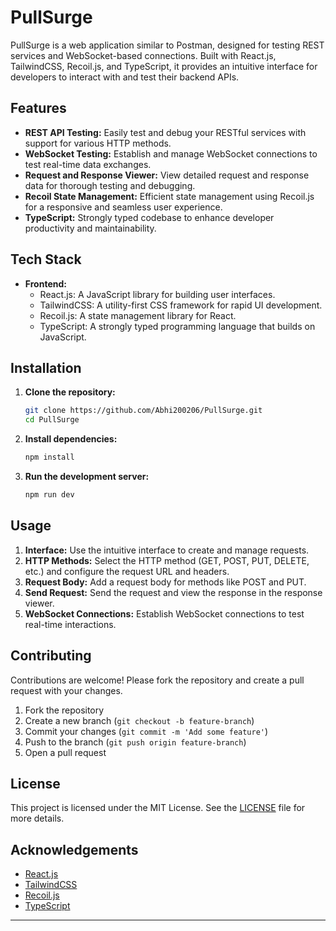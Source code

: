 # PullSurge

PullSurge is a web application similar to Postman, designed for testing REST services and WebSocket-based connections. Built with React.js, TailwindCSS, Recoil.js, and TypeScript, it provides an intuitive interface for developers to interact with and test their backend APIs.

## Features

- **REST API Testing:** Easily test and debug your RESTful services with support for various HTTP methods.
- **WebSocket Testing:** Establish and manage WebSocket connections to test real-time data exchanges.
- **Request and Response Viewer:** View detailed request and response data for thorough testing and debugging.
- **Recoil State Management:** Efficient state management using Recoil.js for a responsive and seamless user experience.
- **TypeScript:** Strongly typed codebase to enhance developer productivity and maintainability.

## Tech Stack

- **Frontend:**
  - React.js: A JavaScript library for building user interfaces.
  - TailwindCSS: A utility-first CSS framework for rapid UI development.
  - Recoil.js: A state management library for React.
  - TypeScript: A strongly typed programming language that builds on JavaScript.

## Installation

1. **Clone the repository:**
   ```bash
   git clone https://github.com/Abhi200206/PullSurge.git
   cd PullSurge
   ```

2. **Install dependencies:**
   ```bash
   npm install
   ```

3. **Run the development server:**
   ```bash
   npm run dev
   ```

## Usage

1. **Interface:** Use the intuitive interface to create and manage requests.
2. **HTTP Methods:** Select the HTTP method (GET, POST, PUT, DELETE, etc.) and configure the request URL and headers.
3. **Request Body:** Add a request body for methods like POST and PUT.
4. **Send Request:** Send the request and view the response in the response viewer.
5. **WebSocket Connections:** Establish WebSocket connections to test real-time interactions.

## Contributing

Contributions are welcome! Please fork the repository and create a pull request with your changes.

1. Fork the repository
2. Create a new branch (`git checkout -b feature-branch`)
3. Commit your changes (`git commit -m 'Add some feature'`)
4. Push to the branch (`git push origin feature-branch`)
5. Open a pull request

## License

This project is licensed under the MIT License. See the [LICENSE](LICENSE) file for more details.

## Acknowledgements

- [React.js](https://reactjs.org/)
- [TailwindCSS](https://tailwindcss.com/)
- [Recoil.js](https://recoiljs.org/)
- [TypeScript](https://www.typescriptlang.org/)

---
